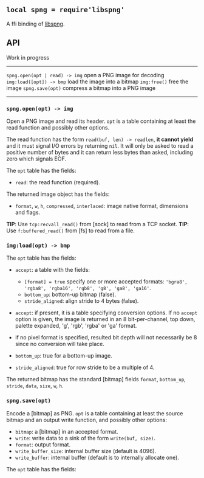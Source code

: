 
## `local spng = require'libspng'`

A ffi binding of [libspng](https://libspng.org/).

## API

<warn>Work in progress</warn>

------------------------------------ -----------------------------------------
`spng.open(opt | read) -> img`       open a PNG image for decoding
`img:load([opt]) -> bmp`             load the image into a bitmap
`img:free()`                         free the image
`spng.save(opt)`                     compress a bitmap into a PNG image
------------------------------------ -----------------------------------------

### `spng.open(opt) -> img`

Open a PNG image and read its header. `opt` is a table containing at least
the read function and possibly other options.

The read function has the form `read(buf, len) -> readlen`, **it cannot yield**
and it must signal I/O errors by returning `nil`. It will only be asked
to read a positive number of bytes and it can return less bytes than asked,
including zero which signals EOF.

The `opt` table has the fields:

  * `read`: the read function (required).

The returned image object has the fields:

* `format`, `w`, `h`, `compressed`, `interlaced`: image native format,
dimensions and flags.

__TIP__: Use `tcp:recvall_read()` from [sock] to read from a TCP socket.
__TIP__: Use `f:buffered_read()` from [fs] to read from a file.

### `img:load(opt) -> bmp`

The `opt` table has the fields:

* `accept`: a table with the fields:
  * `[format] = true` specify one or more accepted formats:
  `'bgra8', 'rgba8', 'rgba16', 'rgb8', 'g8', 'ga8', 'ga16'`.
  * `bottom_up`: bottom-up bitmap (false).
  * `stride_aligned`: align stride to 4 bytes (false).

* `accept`: if present, it is a table specifying conversion options.
If no `accept` option is given, the image is returned in an 8 bit-per-channel,
top down, palette expanded, 'g', 'rgb', 'rgba' or 'ga' format.
* if no pixel format is specified, resulted bit depth will not necessarily
be 8 since no conversion will take place.
* `bottom_up`: true for a bottom-up image.
* `stride_aligned`: true for row stride to be a multiple of 4.

The returned bitmap has the standard [bitmap] fields `format`, `bottom_up`,
`stride`, `data`, `size`, `w`, `h`.

### `spng.save(opt)`

Encode a [bitmap] as PNG. `opt` is a table containing at least the source
bitmap and an output write function, and possibly other options:

  * `bitmap`: a [bitmap] in an accepted format.
  * `write`: write data to a sink of the form `write(buf, size)`.
  * `format`: output format.
  * `write_buffer_size`: internal buffer size (default is 4096).
  * `write_buffer`: internal buffer (default is to internally allocate one).


The `opt` table has the fields:
